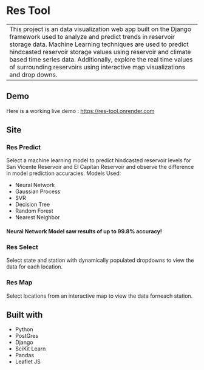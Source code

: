 # Res Tool

<table>
<tr>
<td>
  This project is an data visualization web app built on the Django framework used to analyze and predict trends in reservoir storage data. Machine Learning techniques are used to predict hindcasted reservoir storage values using reservoir and climate based time series data. Additionally, explore the real time values of surrounding reservoirs using interactive map visualizations and drop downs.
</td>
</tr>
</table>

## Demo

Here is a working live demo : https://res-tool.onrender.com

## Site

### Res Predict

Select a machine learning model to predict hindcasted reservoir levels for San Vicente Reservoir and El Capitan Reservoir and observe the difference in model prediction accuracies.
Models Used:

- Neural Network
- Gaussian Process
- SVR
- Decision Tree
- Random Forest
- Nearest Neighbor

#### Neural Network Model saw results of up to 99.8% accuracy!

### Res Select

Select state and station with dynamically populated dropdowns to view the data for each location.

### Res Map

Select locations from an interactive map to view the data forneach station.

## Built with

- Python
- PostGres
- Django
- SciKit Learn
- Pandas
- Leaflet JS
